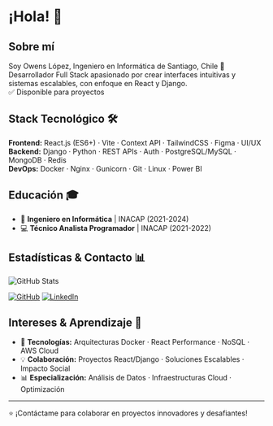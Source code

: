 
# ¡Hola! 👋 

## Sobre mí
Soy Owens López, Ingeniero en Informática de Santiago, Chile 📍  
Desarrollador Full Stack apasionado por crear interfaces intuitivas y sistemas escalables, con enfoque en React y Django.  
✅ Disponible para proyectos

## Stack Tecnológico 🛠

**Frontend:** React.js (ES6+) · Vite · Context API · TailwindCSS · Figma · UI/UX   
**Backend:** Django · Python · REST APIs · Auth · PostgreSQL/MySQL · MongoDB · Redis  
**DevOps:** Docker · Nginx · Gunicorn · Git · Linux · Power BI

## Educación 🎓
- 🎯 **Ingeniero en Informática** | INACAP (2021-2024)
- 💻 **Técnico Analista Programador** | INACAP (2021-2022)

## Estadísticas & Contacto 📊
![GitHub Stats](https://github-readme-stats.vercel.app/api?username=OwensLopez211&show_icons=true&theme=radical)


[![GitHub](https://img.shields.io/badge/GitHub-@OwensLopez211-black?style=flat&logo=github)](https://github.com/OwensLopez211)
[![LinkedIn](https://img.shields.io/badge/LinkedIn-Owens_López-blue?style=flat&logo=linkedin)](https://linkedin.com/in/owens-l%C3%B3pez)

## Intereses & Aprendizaje 🌱
- 🚀 **Tecnologías:** Arquitecturas Docker · React Performance · NoSQL · AWS Cloud
- 💡 **Colaboración:** Proyectos React/Django · Soluciones Escalables · Impacto Social
- 📊 **Especialización:** Análisis de Datos · Infraestructuras Cloud · Optimización

---
⭐️ ¡Contáctame para colaborar en proyectos innovadores y desafiantes!
